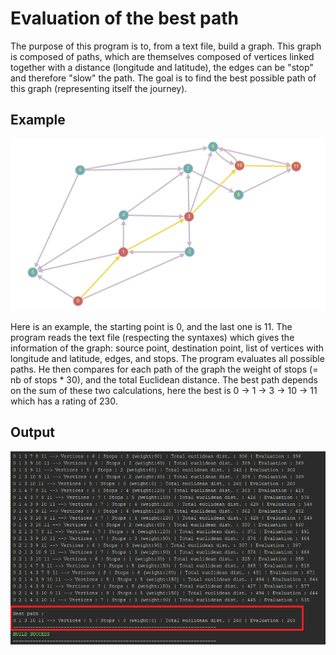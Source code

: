 # Evaluation of the best path

The purpose of this program is to, from a text file, build a graph. This graph is composed of paths, which are themselves composed of vertices linked together with a distance (longitude and latitude), the edges can be "stop" and therefore "slow" the path. The goal is to find the best possible path of this graph (representing itself the journey).

## Example

![Untitled](img_readme/Untitled.png)

Here is an example, the starting point is 0, and the last one is 11. The program reads the text file (respecting the syntaxes) which gives the information of the graph: source point, destination point, list of vertices with longitude and latitude, edges, and stops. The program evaluates all possible paths. He then compares for each path of the graph the weight of stops (= nb of stops * 30), and the total Euclidean distance. The best path depends on the sum of these two calculations, here the best is 0 -> 1 -> 3 -> 10 -> 11 which has a rating of 230.

## Output

![Untitled](img_readme/Untitled%201.png)
